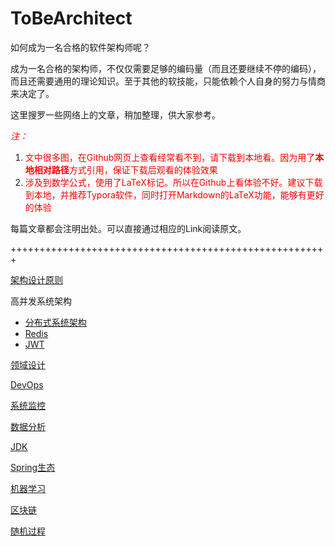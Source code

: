 # ToBeArchitect
如何成为一名合格的软件架构师呢？

成为一名合格的架构师，不仅仅需要足够的编码量（而且还要继续不停的编码），而且还需要通用的理论知识。至于其他的软技能，只能依赖个人自身的努力与情商来决定了。



这里搜罗一些网络上的文章，稍加整理，供大家参考。

<font color='red'> *注：* </font> 

1. <font color='red'>文中很多图，在Github网页上查看经常看不到，请下载到本地看。因为用了**本地相对路径**方式引用，保证下载后观看的体验效果</font>
2. <font color='red'>涉及到数学公式，使用了LaTeX标记。所以在Github上看体验不好。建议下载到本地，并推荐Typora软件，同时打开Markdown的LaTeX功能，能够有更好的体验 </font>



每篇文章都会注明出处。可以直接通过相应的Link阅读原文。

+++++++++++++++++++++++++++++++++++++++++++++++++++++++

[架构设计原则](./ArchitectDesign/ArchitectDesign_Index.md)

高并发系统架构

* [分布式系统架构](./Distributed/Distributed_Index.md)
* [Redis](.Distributed/Redis/Redis_Index.md)
* [JWT](./Distributed/JWT/Jwt.md)

[领域设计](./Domain/Domain_Design.md)

[DevOps](./DevOps/Dev_Ops.md)

[系统监控](./SystemWatching/SystemWatching_Index.md)

[数据分析](./DataAnalysis/Data_Analysis.md)

[JDK](./JDK/Jdk.md)

[Spring生态](./Spring/Spring_Index.md)

[机器学习](./ML/ml_index.md)

[区块链](./BlockChain/BlockChain_Index.md)

[随机过程](./RandomProcess/Index.md)

